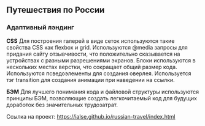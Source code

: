 ## Путешествия по России
### Адаптивный лэндинг


**CSS**
Для построения галерей в виде сеток используются такие свойства CSS как flexbox и grid. Используются @media запросы для придания сайту отзывчивости, что положительно сказывается на устройствах с разными разрешениями экранов. Блоки используются в нескольких местах верстки, что сокращает общий размер кода. Используются псведоэлементы для создания оверлея. Используется тэг transition для создания анимации при наведении на ссылки.

**БЭМ**
Для лучшего понимания кода и файловой структуры используются принципы БЭМ, позволяющие создать легкочитаемый код для будущих доработок без значительных трудозатрат.

Ссылка на проект: https://ialse.github.io/russian-travel/index.html
